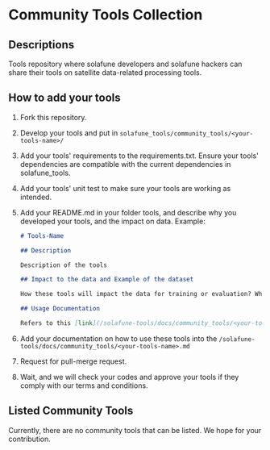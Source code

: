 # Community Tools Collection

## Descriptions

Tools repository where solafune developers and solafune hackers can share their tools on satellite data-related processing tools.

## How to add your tools

1. Fork this repository.
2. Develop your tools and put in `solafune_tools/community_tools/<your-tools-name>/`
3. Add your tools' requirements to the requirements.txt. Ensure your tools' dependencies are compatible with the current dependencies in solafune_tools.
4. Add your tools' unit test to make sure your tools are working as intended.
5. Add your README.md in your folder tools, and describe why you developed your tools, and the impact on data. Example:

    ```markdown
    # Tools-Name

    ## Description

    Description of the tools

    ## Impact to the data and Example of the dataset

    How these tools will impact the data for training or evaluation? What kind of data might be best for this tool?

    ## Usage Documentation
    
    Refers to this [link](/solafune-tools/docs/community_tools/<your-tools-name>.md) for the usage of this tool
    ```

6. Add your documentation on how to use these tools into the `/solafune-tools/docs/community_tools/<your-tools-name>.md`
7. Request for pull-merge request.
8. Wait, and we will check your codes and approve your tools if they comply with our terms and conditions.

## Listed Community Tools

Currently, there are no community tools that can be listed. We hope for your contribution.
